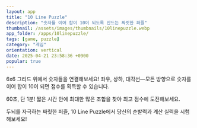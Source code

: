 ```yaml
---
layout: app
title: "10 Line Puzzle"
description: "숫자를 이어 합이 10이 되도록 만드는 짜릿한 퍼즐"
thumbnail: /assets/images/thumbnails/10linepuzzle.webp
app_folder: /apps/10linepuzzle/
tags: [game, puzzle]
category: "게임"
orientation: vertical
date: 2025-04-21 23:58:36 +0900
popular: true
---
```


6x6 그리드 위에서 숫자들을 연결해보세요!
좌우, 상하, 대각선—모든 방향으로 숫자를 이어 합이 10이 되면 점수를 획득할 수 있습니다.

60초, 단 1분!
짧은 시간 안에 최대한 많은 조합을 찾아 최고 점수에 도전해보세요.

두뇌를 자극하는 짜릿한 퍼즐, 10 Line Puzzle에서 당신의 순발력과 계산 실력을 시험해보세요!
